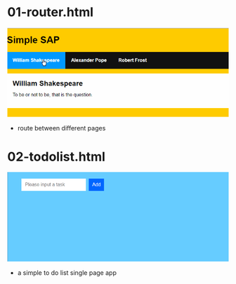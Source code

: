 # 01-router.html
![](assets/20180817-01-router.gif)
- route between different pages

# 02-todolist.html
![](assets/20180817-02-todolist.gif)
- a simple to do list single page app
